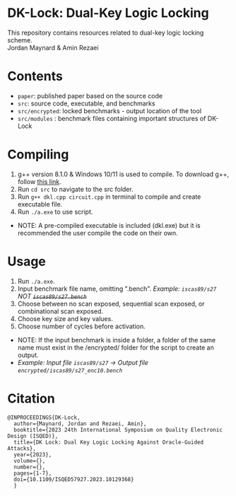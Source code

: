 # DK-Lock: Dual-Key Logic Locking </br> 
This repository contains resources related to dual-key logic locking scheme. </br>
Jordan Maynard & Amin Rezaei </br>

# Contents
* `paper`: published paper based on the source code </br>
* `src`: source code, executable, and benchmarks </br>
* `src/encrypted`: locked benchmarks - output location of the tool </br>
* `src/modules` : benchmark files containing important structures of DK-Lock </br>

# Compiling
1. g++ version 8.1.0 & Windows 10/11 is used to compile. To download g++, follow [this link](https://sourceforge.net/projects/mingw-w64/files/Toolchains%20targetting%20Win64/Personal%20Builds/mingw-builds/8.1.0/threads-posix/seh/x86_64-8.1.0-release-posix-seh-rt_v6-rev0.7z/download).
2. Run `cd src` to navigate to the src folder.
3. Run `g++ dkl.cpp circuit.cpp` in terminal to compile and create executable file.
4. Run `./a.exe` to use script. </br>
- NOTE: A pre-compiled executable is included (dkl.exe) but it is recommended the user compile the code on their own.

# Usage
1. Run `./a.exe`.
2. Input benchmark file name, omitting ".bench". *Example: `iscas89/s27` NOT ~~`iscas89/s27.bench`~~*
3. Choose between no scan exposed, sequential scan exposed, or combinational scan exposed.
4. Choose key size and key values.
5. Choose number of cycles before activation.
- NOTE: If the input benchmark is inside a folder, a folder of the same name must exist in the /encrypted/ folder for the script to create an output. 
- *Example: Input file `iscas89/s27` -> Output file `encrypted/iscas89/s27_enc10.bench`*

# Citation
```
@INPROCEEDINGS{DK-Lock,
  author={Maynard, Jordan and Rezaei, Amin},
  booktitle={2023 24th International Symposium on Quality Electronic Design (ISQED)}, 
  title={DK Lock: Dual Key Logic Locking Against Oracle-Guided Attacks}, 
  year={2023},
  volume={},
  number={},
  pages={1-7},
  doi={10.1109/ISQED57927.2023.10129368}
  }
